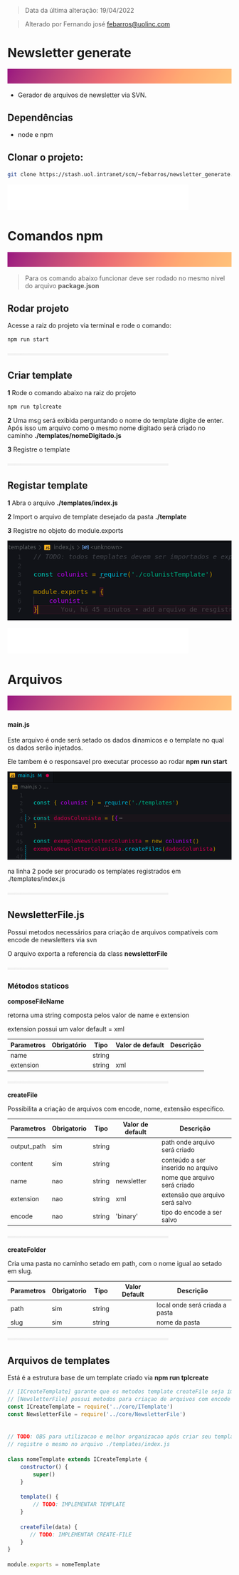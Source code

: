 > Data da última alteração: 19/04/2022

> Alterado por Fernando josé <febarros@uolinc.com>

# Newsletter generate

![](.doc/images/2022-04-21-13-30-18-image.png)

* Gerador de arquivos de newsletter via SVN.

## Dependências

- node e npm

## Clonar o projeto:

```bash
git clone https://stash.uol.intranet/scm/~febarros/newsletter_generate.git
```

![](.doc/images/2022-04-21-13-39-38-image.png)

# Comandos npm

![](.doc/images/2022-04-21-13-30-06-image.png)

> Para os comando abaixo funcionar deve ser rodado no mesmo nivel do arquivo **package.json**



## Rodar projeto

Acesse a raiz do projeto via terminal e rode o comando:

```bash
npm run start
```



![](.doc/images/2022-04-21-13-38-16-image.png)



## Criar template

**1** Rode o comando abaixo na raiz do projeto 

```bash
npm run tplcreate
```

**2** Uma msg será exibida perguntando o nome do template digite de enter. Após isso um arquivo como o mesmo nome digitado será criado no caminho **./templates/nomeDigitado.js**

**3** Registre o template



![](.doc/images/2022-04-21-13-38-16-image.png)



## Registar template

**1** Abra o arquivo **./templates/index.js**

**2** Import o arquivo de template desejado da pasta **./template**

**3** Registre no objeto do module.exports

![](.doc/images/2022-04-21-13-21-10-image.png)

![](.doc/images/2022-04-21-13-39-45-image.png)

# Arquivos

![](.doc/images/2022-04-21-13-30-54-image.png)

#### main.js

Este arquivo é onde será setado os dados dinamicos  e o template no qual os dados serão injetados.

Ele tambem é o responsavel pro executar processo ao rodar **npm run start**

![](.doc/images/2022-04-21-13-01-27-image.png)

na linha 2 pode ser procurado os templates registrados em ./templates/index.js



![](.doc/images/2022-04-21-13-38-08-image.png)



## NewsletterFile.js

Possui metodos necessários para criação de arquivos compatíveis com  encode de newsletters via svn

O arquivo exporta a referencia da class **newsletterFile**



![](.doc/images/2022-04-21-13-38-16-image.png)



### Métodos staticos



**composeFileName**

retorna uma string composta pelos valor de name e extension

extension possui um valor default = xml

| Parametros | Obrigatório | Tipo   | Valor de default | Descrição |
| ---------- | ----------- | ------ | ---------------- | --------- |
| name       |             | string |                  |           |
| extension  |             | string | xml              |           |



![](.doc/images/2022-04-21-13-38-16-image.png)



**createFile**

Possibilita a criação de arquivos com encode, nome, extensão especifico. 

| Parametros  | Obrigatorio | Tipo   | Valor de default | Descrição                          |
| ----------- | ----------- | ------ | ---------------- | ---------------------------------- |
| output_path | sim         | string |                  | path onde arquivo será criado      |
| content     | sim         | string |                  | conteúdo a ser inserido no arquivo |
| name        | nao         | string | newsletter       | nome que arquivo será criado       |
| extension   | nao         | string | xml              | extensão que arquivo será salvo    |
| encode      | nao         | string | 'binary'         | tipo do encode a ser salvo         |



![](.doc/images/2022-04-21-13-38-16-image.png)



**createFolder**

Cria uma pasta no caminho setado em path, com o nome igual ao setado em slug.

| Parametros | Obrigatorio | Tipo   | Valor Default | Descrição                      |
| ---------- | ----------- | ------ | ------------- | ------------------------------ |
| path       | sim         | string |               | local onde será criada a pasta |
| slug       | sim         | string |               | nome da pasta                  |



![](.doc/images/2022-04-21-13-38-28-image.png)



## Arquivos de templates



Está é a estrutura base de um template criado via **npm run tplcreate**

```javascript
// [ICreateTemplate] garante que os metodos template createFile seja implementados
// [NewsletterFile] possui metodos para criaçao de arquivos com encode compativel em newsletter
const ICreateTemplate = require('../core/ITemplate')
const NewsletterFile = require('../core/NewsletterFile')


// TODO: OBS para utilizacao e melhor organizacao após criar seu template
// registre o mesmo no arquivo ./templates/index.js

class nomeTemplate extends ICreateTemplate {
    constructor() {
        super()
    }

    template() {
        // TODO: IMPLEMENTAR TEMPLATE
    }

    createFile(data) {
       // TODO: IMPLEMENTAR CREATE-FILE
    }
}

module.exports = nomeTemplate
```


